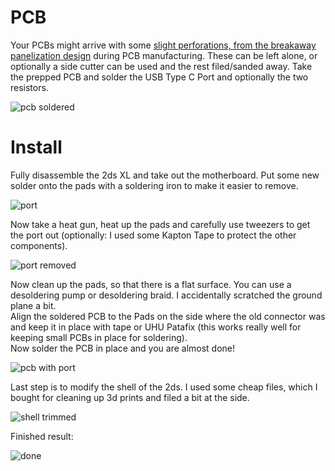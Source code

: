 # PCB

Your PCBs might arrive with some [slight perforations, from the breakaway panelization design](https://github.com/Refuhr/2dsxlusbc/blob/main/images/pcb.jpg) during PCB manufacturing. These can be left alone, or optionally a side cutter can be used and the rest filed/sanded away.
Take the prepped PCB and solder the USB Type C Port and optionally the two resistors.  

![pcb soldered](https://github.com/Refuhr/2dsxlusbc/blob/main/images/pcb-soldered.jpg)  

# Install

Fully disassemble the 2ds XL and take out the motherboard. Put some new solder onto the pads with a soldering iron to make it easier to remove.  

![port](https://github.com/Refuhr/2dsxlusbc/blob/main/images/port.jpg)  

Now take a heat gun, heat up the pads and carefully use  tweezers to get the port out (optionally: I used some Kapton Tape to protect the other components).

![port removed](https://github.com/Refuhr/2dsxlusbc/blob/main/images/port-removed.jpg)

Now clean up the pads, so that there is a flat surface. You can use a desoldering pump or desoldering braid. I accidentally scratched the ground plane a bit.  
Align the soldered PCB to the Pads on the side where the old connector was and keep it in place with tape or UHU Patafix (this works really well for keeping small PCBs in place for soldering).  
Now solder the PCB in place and you are almost done!  

![pcb with port](https://github.com/Refuhr/2dsxlusbc/blob/main/images/pcb-with-port.jpg)  

Last step is to modify the shell of the 2ds. I used some cheap files, which I bought for cleaning up 3d prints and filed a bit at the side.  

![shell trimmed](https://github.com/Refuhr/2dsxlusbc/blob/main/images/shell-trimmed.jpg)

Finished result:

![done](https://github.com/Refuhr/2dsxlusbc/blob/main/images/port-in-shell.jpg)
